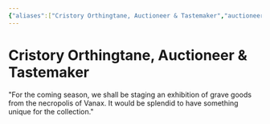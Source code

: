 ```yaml
---
{"aliases":["Cristory Orthingtane, Auctioneer & Tastemaker","auctioneer & tastemaker","Auctioneer & Tastemaker","Cristory Orthingtane","Cristory Orthingtane","Cristory Orthingtane"],"date-created":"2024-09-16T14:45","date-modified":"2024-09-16T15:17","dg-publish":true,"tags":["moonrise"],"title":"Cristory Orthingtane, Auctioneer & Tastemaker","dg-path":"moonrise/Cristory Orthingtane.md","permalink":"/moonrise/cristory-orthingtane/","dgPassFrontmatter":true}
---
```



# Cristory Orthingtane, Auctioneer & Tastemaker

"For the coming season, we shall be staging an exhibition of grave goods from the necropolis of Vanax. It would be splendid to have something unique for the collection."


